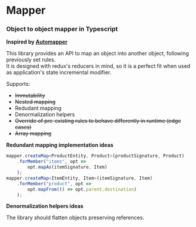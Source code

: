 # Mapper

### Object to object mapper in Typescript

**Inspired by [Automapper](https://github.com/automapper/automapper)**

This library provides an API to map an object into another object, following previously set rules.  
It is designed with redux's reducers in mind, so it is a perfect fit when used as application's state incremental modifier.

Supports:
+ ~~Immutability~~
+ ~~Nested mapping~~
+ Redudant mapping
+ Denormalization helpers
+ ~~Override of pre-existing rules to behave differently in runtime (edge cases)~~
+ ~~Array mapping~~

**Redundant mapping implementation ideas**  

```typescript
mapper.createMap<ProductEntity, Product>(productSignature, Product)
    .forMember("items", opt =>
        opt.mapAs(itemSignature, Item)
    );
mapper.createMap<ItemEntity, Item>(itemSignature, Item)
    .forMember("product", opt =>
        opt.mapFrom(() => opt.parent.destination)
    );
```

**Denormalization helpers ideas**

The library should flatten objects preserving references.  
